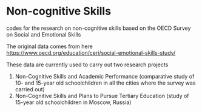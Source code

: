 # Non-cognitive Skills
codes for the research on non-cognitive skills based on the OECD Survey on Social and Emotional Skills

The original data comes from here
https://www.oecd.org/education/ceri/social-emotional-skills-study/

These data are currently used to carry out two research projects
1) Non-Cognitive Skills and Academic Performance (comparative study of 10- and 15-year old schoolchildren in all the cities where the survey was carried out)
2) Non-Cognitive Skills and Plans to Pursue Tertiary Education (study of 15-year old schoolchildren in Moscow, Russia)

